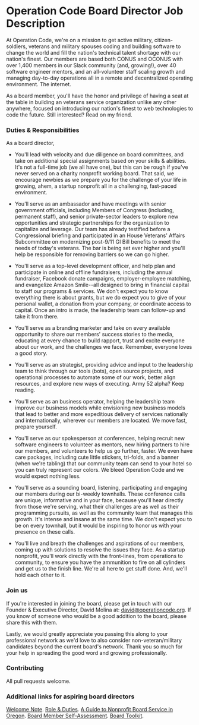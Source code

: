 # Operation Code Board Director Job Description

At Operation Code, we're on a mission to get active military, citizen-soldiers, veterans and military spouses coding and building software to change the world and fill the nation's technical talent shortage with our nation's finest. Our members are based both CONUS and OCONUS with over 1,400 members in our Slack community (and, growing!), over 40 software engineer mentors, and an all-volunteer staff scaling growth and managing day-to-day operations all in a remote and decentralized operating environment. The internet.

As a board member, you'll have the honor and privilege of having a seat at the table in building an veterans service organization unlike any other anywhere, focused on introducing our nation's finest to web technologies to code the future. Still interested? Read on my friend.

### Duties & Responsibilities
As a board director,
- You'll lead with velocity and due diligence on board committees, and take on additional special assignments based on your skills & abilities. It's not a full-time job (we all have one), but this can be rough if you've never served on a charity nonprofit working board. That said, we encourage newbies as we prepare you for the challenge of your life in growing, ahem, a startup nonprofit all in a challenging, fast-paced environment.

- You'll serve as an ambassador and have meetings with senior government officials, including Members of Congress (including, permanent staff), and senior private-sector leaders to explore new opportunities and strategic partnerships for the organization to capitalize and leverage. Our team has already testified before a Congressional briefing and participated in an House Veterans' Affairs Subcommittee on modernizing post-9/11 GI Bill benefits to meet the needs of today's veterans. The bar is being set ever higher and you'll help be responsible for removing barriers so we can go higher.

- You'll serve as a top-level development officer, and help plan and participate in online and offline fundraisers, including the annual fundraiser, Facebook donate campaigns, employer-employee matching, and evangelize Amazon Smile--all designed to bring in financial capital to staff our programs & services. We don't expect you to know everything there is about grants, but we do expect you to give of your personal wallet, a donation from your company, or coordinate access to capital. Once an intro is made, the leadership team can follow-up and take it from there.

- You'll serve as a branding marketer and take on every available opportunity to share our members' success stories to the media, educating at every chance to build rapport, trust and excite everyone about our work, and the challenges we face. Remember, everyone loves a good story.

- You'll serve as an strategist, providing advice and input to the leadership team to think through our tools (bots), open source projects, and operational processes to automate some of our work, better align resources, and explore new ways of executing. Army 52 alpha? Keep reading.

- You'll serve as an business operator, helping the leadership team improve our business models while envisioning new business models that lead to better and more expeditious delivery of services nationally and internationally, wherever our members are located. We move fast, prepare yourself.

- You'll serve as our spokesperson at conferences, helping recruit new software engineers to volunteer as mentors, new hiring partners to hire our members, and volunteers to help us go further, faster. We even have care packages, including cute little stickers, tri-folds, and a banner (when we're tabling) that our community team can send to your hotel so you can truly represent our colors. We bleed Operation Code and we would expect nothing less.

- You'll serve as a sounding board, listening, participating and engaging our members during our bi-weekly townhalls. These conference calls are unique, informative and in your face, because you'll hear directly from those we're serving, what their challenges are as well as their programming pursuits, as well as the community team that manages this growth. It's intense and insane at the same time. We don't expect you to be on every townhall, but it would be inspiring to honor us with your presence on these calls.

- You'll live and breath the challenges and aspirations of our members, coming up with solutions to resolve the issues they face. As a startup nonprofit, you'll work directly with the front-lines, from operations to community, to ensure you have the ammunition to fire on all cylinders and get us to the finish line. We're all here to get stuff done. And, we'll hold each other to it.

### Join us
If you're interested in joining the board, please get in touch with our Founder & Executive Director, David Molina at: david@operationcode.org. If you know of someone who would be a good addition to the board, please share this with them.

Lastly, we would greatly appreciate you passing this along to your professional network as we'd love to also consider non-veteran/military candidates beyond the current board's network. Thank you so much for your help in spreading the good word and growing professionally.

### Contributing
All pull requests welcome.

### Additional links for aspiring board directors
[Welcome Note](https://github.com/OperationCode/board/blob/master/README.md).
[Role & Duties](https://github.com/OperationCode/board/blob/master/role.md).
[A Guide to Nonprofit Board Service in Oregon](http://www.doj.state.or.us/charigroup/pdf/nonprofit.pdf).
[Board Member Self-Assessment](http://nonprofitoregon.org/sites/default/files/uploads/file/Board%20Assessment.pdf).
[Board Toolkit](http://nonprofitoregon.org/oregon_involved/board_toolkit).
